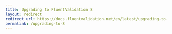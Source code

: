 ```yaml
---
title: Upgrading to FluentValidation 8
layout: redirect
redirect_url: https://docs.fluentvalidation.net/en/latest/upgrading-to-8.html
permalink: /upgrading-to-8
---
```

